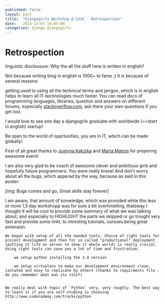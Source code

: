 ```yaml
---
published: false
layout: post
title:  "Djangogirls Workshop @ Łódź - Retrospection"
date:   2014-12-07 14:05:00
categories: django djangogirls
---
```


Retrospection
=============

linguistic disclousure: Why the all the stuff here is written in english?

Not because writing blog in english is 1000+ to fame ;) It is because of several reasons:

getting used to using all the technical terms and jarrgon, which is in english helps to learn all IT-technologies much faster. You can read docs of programming languages, libraries, question and answers on different forums, especially [stackoverflow.com](http://stackoverflow.com/), ask there your own questions if you get lost.

I would love to see one day a djangogrils graduate with worldwide (==start in english) startup!

Be open to the world of opprtunities, you are in IT, which can be made globally!

First of all great thanks to [Justyna Kałużka]() and [Marta Matros]() for prepering awesome event!

I am also very glad to be coach of awesome clever and ambitious girls and hopefully future programmers. You were really brave! And don't worry about all the bugs, which apperad by the way, because as said in this poster:

[img: Bugs comes and go, Great skills stay forever]


I am aware, that amount of konwledge, which was provided while this less or more 1,5 day workshopp was for sure a bit overhmelling, thatsway I thought it will be cool to provide some summary of what we was talking about, and especially to HIGHLIGHT the parts we skipped or go trought very fast and provide some linkt, to intresting tutorials, cursoes being great extension.


	We begun with setup of all the needed tools. Choice of right tools for project development and then for so called "productional" deployment (putting it life on server to show it whole world) is really crucial. Using right tools can save you a lot of time and frustration.

		we setup python installing the 3.4 version

		we setup virtualenv to make our development environment clean, isolated and easy to replicate by others (thanks to requirments file - do you remember what was its role?)


	We really deal with topic of `Python` very, very roughly. The best way to learn it if you are self-studing is choosing http://www.codecademy.com/tracks/python